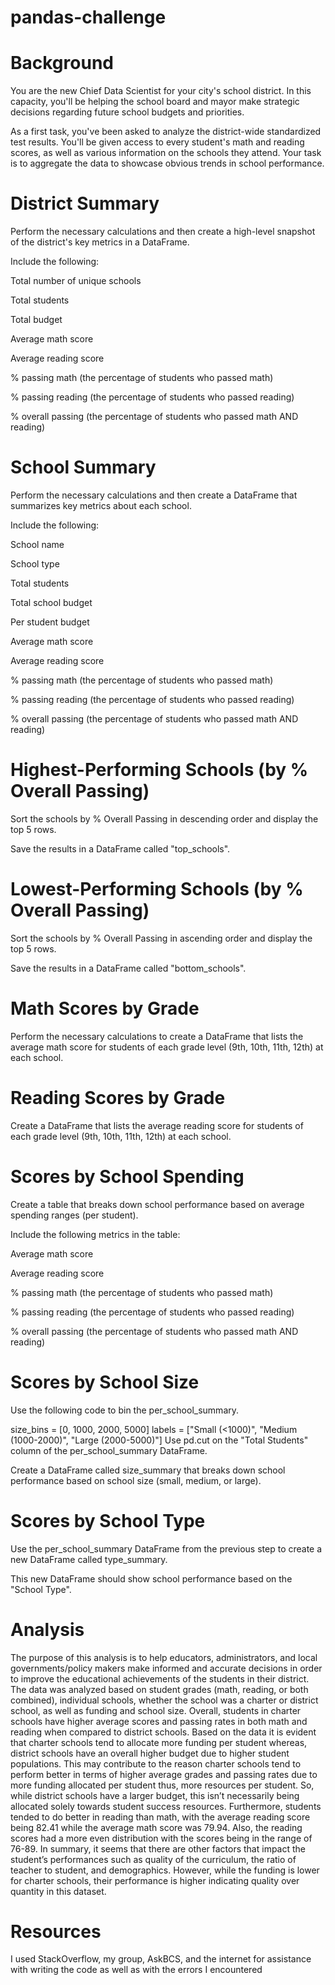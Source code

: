 # pandas-challenge
# Background
You are the new Chief Data Scientist for your city's school district. In this capacity, you'll be helping the school board and mayor make strategic decisions regarding future school budgets and priorities.

As a first task, you've been asked to analyze the district-wide standardized test results. You'll be given access to every student's math and reading scores, as well as various information on the schools they attend. Your task is to aggregate the data to showcase obvious trends in school performance.

# District Summary
Perform the necessary calculations and then create a high-level snapshot of the district's key metrics in a DataFrame.

Include the following:

Total number of unique schools

Total students

Total budget

Average math score

Average reading score

% passing math (the percentage of students who passed math)

% passing reading (the percentage of students who passed reading)

% overall passing (the percentage of students who passed math AND reading)

# School Summary
Perform the necessary calculations and then create a DataFrame that summarizes key metrics about each school.

Include the following:

School name

School type

Total students

Total school budget

Per student budget

Average math score

Average reading score

% passing math (the percentage of students who passed math)

% passing reading (the percentage of students who passed reading)

% overall passing (the percentage of students who passed math AND reading)

# Highest-Performing Schools (by % Overall Passing)
Sort the schools by % Overall Passing in descending order and display the top 5 rows.

Save the results in a DataFrame called "top_schools".

# Lowest-Performing Schools (by % Overall Passing)
Sort the schools by % Overall Passing in ascending order and display the top 5 rows.

Save the results in a DataFrame called "bottom_schools".

# Math Scores by Grade
Perform the necessary calculations to create a DataFrame that lists the average math score for students of each grade level (9th, 10th, 11th, 12th) at each school.

# Reading Scores by Grade
Create a DataFrame that lists the average reading score for students of each grade level (9th, 10th, 11th, 12th) at each school.

# Scores by School Spending
Create a table that breaks down school performance based on average spending ranges (per student).

Include the following metrics in the table:

Average math score

Average reading score

% passing math (the percentage of students who passed math)

% passing reading (the percentage of students who passed reading)

% overall passing (the percentage of students who passed math AND reading)

# Scores by School Size
Use the following code to bin the per_school_summary.

size_bins = [0, 1000, 2000, 5000]
labels = ["Small (<1000)", "Medium (1000-2000)", "Large (2000-5000)"]
Use pd.cut on the "Total Students" column of the per_school_summary DataFrame.

Create a DataFrame called size_summary that breaks down school performance based on school size (small, medium, or large).

# Scores by School Type
Use the per_school_summary DataFrame from the previous step to create a new DataFrame called type_summary.

This new DataFrame should show school performance based on the "School Type".


# Analysis
The purpose of this analysis is to help educators, administrators, and local governments/policy makers make informed and accurate decisions in order to improve the educational achievements of the students in their district. The data was analyzed based on student grades (math, reading, or both combined), individual schools, whether the school was a charter or district school, as well as funding and school size. Overall, students in charter schools have higher average scores and passing rates in both math and reading when compared to district schools. Based on the data it is evident that charter schools tend to allocate more funding per student whereas, district schools have an overall higher budget due to higher student populations. This may contribute to the reason charter schools tend to perform better in terms of higher average grades and passing rates due to more funding allocated per student thus, more resources per student. So, while district schools have a larger budget, this isn’t necessarily being allocated solely towards student success resources. Furthermore, students tended to do better in reading than math, with the average reading score being 82.41 while the average math score was 79.94. Also, the reading scores had a more even distribution with the scores being in the range of 76-89. In summary, it seems that there are other factors that impact the student’s performances such as quality of the curriculum, the ratio of teacher to student, and demographics. However, while the funding is lower for charter schools, their performance is higher indicating quality over quantity in this dataset.
# Resources
I used StackOverflow, my group, AskBCS, and the internet for assistance with writing the code as well as with the errors I encountered
